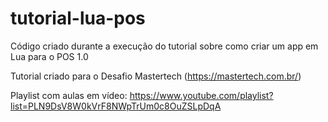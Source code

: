 # tutorial-lua-pos
Código criado durante a execução do tutorial sobre como criar um app em Lua para o POS 1.0

Tutorial criado para o Desafio Mastertech (https://mastertech.com.br/)

Playlist com aulas em vídeo: https://www.youtube.com/playlist?list=PLN9DsV8W0kVrF8NWpTrUm0c8OuZSLpDqA
